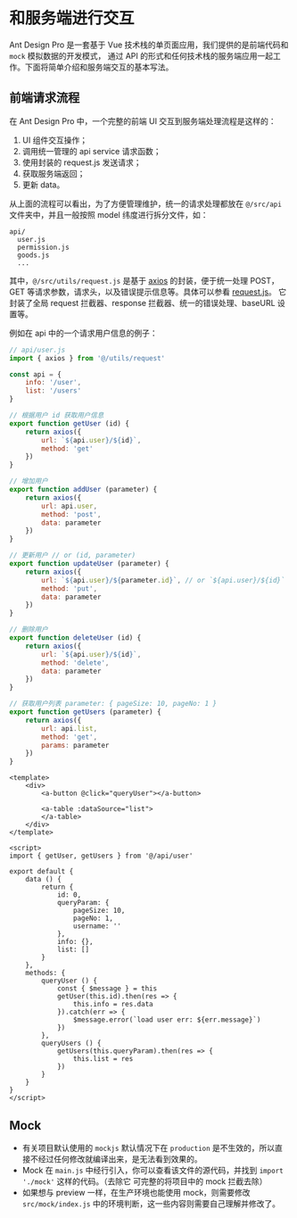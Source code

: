# 和服务端进行交互

Ant Design Pro 是一套基于 Vue 技术栈的单页面应用，我们提供的是前端代码和 `mock` 模拟数据的开发模式，
通过 API 的形式和任何技术栈的服务端应用一起工作。下面将简单介绍和服务端交互的基本写法。


## 前端请求流程

在 Ant Design Pro 中，一个完整的前端 UI 交互到服务端处理流程是这样的：

1. UI 组件交互操作；
2. 调用统一管理的 api service 请求函数；
3. 使用封装的 request.js 发送请求；
4. 获取服务端返回；
5. 更新 data。


从上面的流程可以看出，为了方便管理维护，统一的请求处理都放在 `@/src/api` 文件夹中，并且一般按照 model 纬度进行拆分文件，如：

```
api/
  user.js
  permission.js
  goods.js
  ...
```


其中，`@/src/utils/request.js` 是基于 [axios](https://github.com/axios/axios) 的封装，便于统一处理 POST，GET 等请求参数，请求头，以及错误提示信息等。具体可以参看 [request.js](https://github.com/sendya/ant-design-pro-vue/blob/master/src/utils/request.js)。 它封装了全局 request 拦截器、response 拦截器、统一的错误处理、baseURL 设置等。

例如在 api 中的一个请求用户信息的例子：

```js
// api/user.js
import { axios } from '@/utils/request'

const api = {
    info: '/user',
    list: '/users'
}

// 根据用户 id 获取用户信息
export function getUser (id) {
    return axios({
        url: `${api.user}/${id}`,
        method: 'get'
    })
}

// 增加用户
export function addUser (parameter) {
    return axios({
        url: api.user,
        method: 'post',
        data: parameter
    })
}

// 更新用户 // or (id, parameter)
export function updateUser (parameter) {
    return axios({
        url: `${api.user}/${parameter.id}`, // or `${api.user}/${id}`
        method: 'put',
        data: parameter
    })
}

// 删除用户
export function deleteUser (id) {
    return axios({
        url: `${api.user}/${id}`,
        method: 'delete',
        data: parameter
    })
}

// 获取用户列表 parameter: { pageSize: 10, pageNo: 1 }
export function getUsers (parameter) {
    return axios({
        url: api.list,
        method: 'get',
        params: parameter
    })
}
```

```vue
<template>
	<div>
		<a-button @click="queryUser"></a-button>
		
		<a-table :dataSource="list">
		</a-table>
	</div>
</template>

<script>
import { getUser, getUsers } from '@/api/user'

export default {
    data () {
        return {
        	id: 0,
        	queryParam: {
                pageSize: 10,
                pageNo: 1,
                username: ''
        	},
        	info: {},
            list: []
        }
    },
    methods: {
        queryUser () {
        	const { $message } = this
            getUser(this.id).then(res => {
                this.info = res.data
            }).catch(err => {
                $message.error(`load user err: ${err.message}`)
            })
        },
        queryUsers () {
            getUsers(this.queryParam).then(res => {
                this.list = res
            })
        }
    }
}
</script>
```

## Mock 

- 有关项目默认使用的 `mockjs` 默认情况下在 `production` 是不生效的，所以直接不经过任何修改就编译出来，是无法看到效果的。
- Mock 在 `main.js` 中经行引入，你可以查看该文件的源代码，并找到 `import './mock'` 这样的代码。（去除它 可完整的将项目中的 mock 拦截去除）
- 如果想与 preview 一样，在生产环境也能使用 mock，则需要修改 `src/mock/index.js` 中的环境判断，这一些内容则需要自己理解并修改了。
